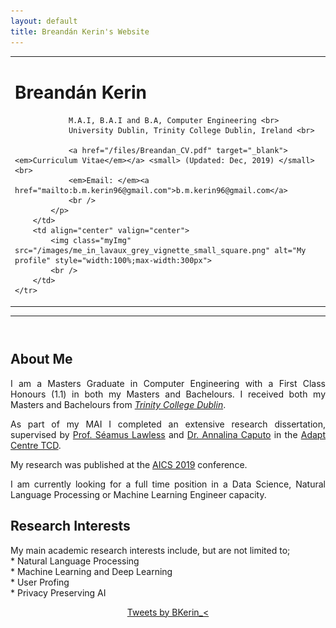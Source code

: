 ```yaml
---
layout: default
title: Breandán Kerin's Website
---
```


<meta name="viewport" content="width=device-width, initial-scale=1">

<style>
	.myImage {
		float: left;
		height: 75px;
		width: 235px;
		font-family: Veranda;
	}
	.heading {
		float:right;
	}
</style>

<table width="100%" border="0" cellpadding="5">
	<tr>
		<td align="left" valign="center">
			<p align="justify" style="max-width:500px">
				<h1>Breandán Kerin</h1>

				M.A.I, B.A.I and B.A, Computer Engineering <br>
				University Dublin, Trinity College Dublin, Ireland <br>

				<a href="/files/Breandan_CV.pdf" target="_blank"><em>Curriculum Vitae</em></a> <small> (Updated: Dec, 2019) </small> <br>
				<em>Email: </em><a href="mailto:b.m.kerin96@gmail.com">b.m.kerin96@gmail.com</a>
				<br />
			</p>
		</td>
		<td align="center" valign="center">
			<img class="myImg" src="/images/me_in_lavaux_grey_vignette_small_square.png" alt="My profile" style="width:100%;max-width:300px">
			<br />
		</td>
	</tr>
</table>

<center> 
	<hr class="about_index"> 
</center> 

<hr style="height:10pt; visibility:hidden;" />
		
<h2>About Me</h2>
<p align="justify" style="max-width:600px">
I am a Masters Graduate in Computer Engineering with a First Class Honours (1.1) in both my Masters and Bachelours.
I received  both my Masters and Bachelours from <em><a class="tosu" href="https://www.scss.tcd.ie/" target="_blank"> 
Trinity College Dublin</a></em>.
</p>

<p align="justify" style="max-width:600px">
As part of my MAI I completed an extensive research dissertation, supervised by 
<a href="https://www.scss.tcd.ie/Seamus.Lawless/" target="_blank">Prof. Séamus Lawless</a> and 
<a href="https://www.computing.dcu.ie/people/dr-annalina-caputo" target="_blank">Dr. Annalina Caputo</a> in the
 <a href="https://www.adaptcentre.ie/" target="_blank">Adapt Centre TCD</a>. 

My research was published at the <a href="http://aics2019.datascienceinstitute.ie/index.html" target="_blank">AICS 2019</a> conference. 
</p>

<p align="justify" style="max-width:600px">
I am currently looking for a full time position in a Data Science, Natural Language Processing or Machine Learning Engineer capacity.
</p>

<h2>Research Interests</h2>
<p align="justify" style="max-width:600px">
My main academic research interests include, but are not limited to; <br>
* Natural Language Processing<br>
* Machine Learning and Deep Learning<br>
* User Profing <br>
* Privacy Preserving AI<br>
</p>

<div class="row bottom30" align="center">
	<div class="col-xs-4" align="center">
	</div>
	<div class="col-xs-8" align="center">
		<a class="twitter-timeline" width="600" height="500" 
		href="https://twitter.com/BKerin_" data-tweet-limit="5">Tweets by BKerin_<</a>
		<script>
			!function(d, s, id) {
				var js, fjs = d.getElementsByTagName(s)[0], p = /^http:/
						.test(d.location) ? 'http' : 'https';
				if (!d.getElementById(id)) {
					js = d.createElement(s);
					js.id = id;
					js.src = p
							+ "://platform.twitter.com/widgets.js";
					fjs.parentNode.insertBefore(js, fjs);
				}
			}(document, "script", "twitter-wjs");
		</script>
	</div>
	<div class="col-xs-4">
	</div>
</div>